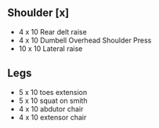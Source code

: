 ## Shoulder [x]
- 4 x 10 Rear delt raise
- 4 x 10 Dumbell Overhead Shoulder Press
- 10 x 10 Lateral raise

## Legs
- 5 x 10 toes extension
- 5 x 10 squat on smith
- 4 x 10 abdutor chair
- 4 x 10 extensor chair

